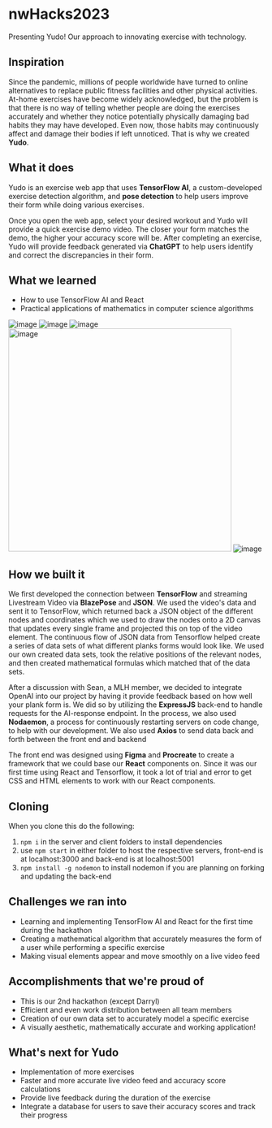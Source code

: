 # nwHacks2023

Presenting Yudo! Our approach to innovating exercise with technology.

## Inspiration
Since the pandemic, millions of people worldwide have turned to online alternatives to replace public fitness facilities and other physical activities. At-home exercises have become widely acknowledged, but the problem is that there is no way of telling whether people are doing the exercises accurately and whether they notice potentially physically damaging bad habits they may have developed. Even now, those habits may continuously affect and damage their bodies if left unnoticed. That is why we created **Yudo**.

## What it does
Yudo is an exercise web app that uses **TensorFlow AI**, a custom-developed exercise detection algorithm, and **pose detection** to help users improve their form while doing various exercises. 

Once you open the web app, select your desired workout and Yudo will provide a quick exercise demo video. The closer your form matches the demo, the higher your accuracy score will be. After completing an exercise, Yudo will provide feedback generated via **ChatGPT** to help users identify and correct the discrepancies in their form.

## What we learned
- How to use TensorFlow AI and React
- Practical applications of mathematics in computer science algorithms

![image](https://user-images.githubusercontent.com/5387769/213974740-06054471-6993-4925-9dff-53178f03084b.png)
![image](https://user-images.githubusercontent.com/5387769/213974808-488857bd-acc3-4c24-85e6-4df582a77710.png)
![image](https://user-images.githubusercontent.com/5387769/213974874-08b26c7b-458c-45ad-8f69-e535ea032245.png)
<img width="439" alt="image" src="https://user-images.githubusercontent.com/5387769/213975268-86f0b5f0-3f95-45e5-bbb9-984bcffd9c3f.png">
![image](https://user-images.githubusercontent.com/5387769/213975363-fd40141a-60c8-4aec-bc3d-a99c39cce6bf.png)

## How we built it
We first developed the connection between **TensorFlow** and streaming Livestream Video via **BlazePose** and **JSON**. We used the video's data and sent it to TensorFlow, which returned back a JSON object of the different nodes and coordinates which we used to draw the nodes onto a 2D canvas that updates every single frame and projected this on top of the video element. The continuous flow of JSON data from Tensorflow helped create a series of data sets of what different planks forms would look like. We used our own created data sets, took the relative positions of the relevant nodes, and then created mathematical formulas which matched that of the data sets.

After a discussion with Sean, a MLH member, we decided to integrate OpenAI into our project by having it provide feedback based on how well your plank form is. We did so by utilizing the **ExpressJS** back-end to handle requests for the AI-response endpoint. In the process, we also used **Nodaemon**, a process for continuously restarting servers on code change, to help with our development. We also used **Axios** to send data back and forth between the front end and backend

The front end was designed using **Figma** and **Procreate** to create a framework that we could base our **React** components on. Since it was our first time using React and Tensorflow, it took a lot of trial and error to get CSS and HTML elements to work with our React components.

## Cloning

When you clone this do the following:
1. ```npm i``` in the server and client folders to install dependencies
2. use ```npm start``` in either folder to host the respective servers, front-end is at localhost:3000 and back-end is at localhost:5001
3. ```npm install -g nodemon``` to install nodemon if you are planning on forking and updating the back-end


## Challenges we ran into
- Learning and implementing TensorFlow AI and React for the first time during the hackathon
- Creating a mathematical algorithm that accurately measures the form of a user while performing a specific exercise
- Making visual elements appear and move smoothly on a live video feed

## Accomplishments that we're proud of
- This is our 2nd hackathon (except Darryl)
- Efficient and even work distribution between all team members
- Creation of our own data set to accurately model a specific exercise
- A visually aesthetic, mathematically accurate and working application!

## What's next for Yudo
- Implementation of more exercises
- Faster and more accurate live video feed and accuracy score calculations
- Provide live feedback during the duration of the exercise
- Integrate a database for users to save their accuracy scores and track their progress
